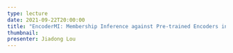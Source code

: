 ```yaml
---
type: lecture
date: 2021-09-22T20:00:00
title: "EncoderMI: Membership Inference against Pre-trained Encoders in Contrastive Learning"
thumbnail: 
presenter: Jiadong Lou
---
```



